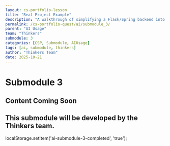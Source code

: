 ```yaml
---
layout: cs-portfolio-lesson
title: "Real Project Example"
description: "A walkthrough of simplifying a Flask/Spring backend into Flask-only using AI assistance, broken into phases: understanding the system, planning migration, implementing changes, and debugging."
permalink: /cs-portfolio-quest/ai/submodule_3/
parent: "AI Usage"
team: "Thinkers"
submodule: 3
categories: [CSP, Submodule, AIUsage]
tags: [ai, submodule, thinkers]
author: "Thinkers Team"
date: 2025-10-21
---
```


# Submodule 3

## Content Coming Soon
This submodule will be developed by the Thinkers team.
---
localStorage.setItem('ai-submodule-3-completed', 'true');

